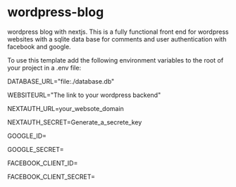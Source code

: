 # wordpress-blog
wordpress blog with nextjs.
This is a fully functional front end for wordpress websites with a sqlite data base for comments and user authentication with facebook and google.


To use this template add the following environment variables to the root of your project in a .env file:

<!-- I used sqlite database this is the path to the data base file -->

DATABASE_URL="file:./database.db" 

<!-- api endpoint of wordpress -->

WEBSITEURL="The link to your wordpress backend" 

<!-- website url  -->

NEXTAUTH_URL=your_websote_domain

NEXTAUTH_SECRET=Generate_a_secrete_key

<!-- provider details for next auth -->

GOOGLE_ID=

GOOGLE_SECRET=

FACEBOOK_CLIENT_ID=

FACEBOOK_CLIENT_SECRET=
